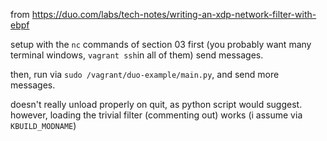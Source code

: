 from https://duo.com/labs/tech-notes/writing-an-xdp-network-filter-with-ebpf

setup with the `nc` commands of section 03 first (you probably want many terminal windows, `vagrant ssh`in all of them)
send messages.

then, run via `sudo /vagrant/duo-example/main.py`, and send more messages.

doesn't really unload properly on quit, as python script would suggest.
however, loading the trivial filter (commenting out) works (i assume via `KBUILD_MODNAME`)
